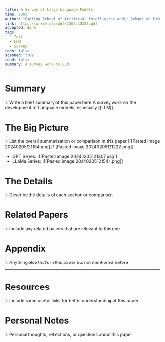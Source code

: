 ```yaml
---
title: A Survey of Large Language Models
time: 2303
author: "Gaoling School of Artificial Intelligence and\r School of Information, Renmin University of China, Beijing, China"
link: https://arxiv.org/pdf/2303.18223.pdf
accepted: None
tags:
  - Text
  - LLM
  - Survey
todo: false
scanned: true
read: false
summary: A survey work on LLM.
---
```

# Summary
💡 Write a brief summary of this paper here
A survey work on the development of Language models, especially [[LLM]].
# The Big Picture
💡 List the overall summarization or comparison in this paper
![[Pasted image 20240205121154.png]]
![[Pasted image 20240205121222.png]]
- GPT Series:
	![[Pasted image 20240205121307.png]]
- LLaMa Series:
	![[Pasted image 20240205121544.png]]
# The Details
💡 Describe the details of each section or comparison

# Related Papers
💡 Include any related papers that are relevant to this one

# Appendix
💡 Anything else that’s in this paper but not mentioned before

---
# Resources
💡 Include some useful links for better understanding of this paper

# Personal Notes
💡 Personal thoughts, reflections, or questions about this paper